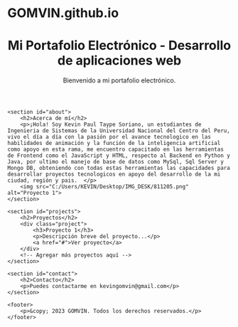 # GOMVIN.github.io


<html lang="en">
<head>
    <meta charset="UTF-8">
    <meta name="viewport" content="width=device-width, initial-scale=1.0">
    <link rel="stylesheet" href="styles.css">
    <title>Mi Portafolio Electrónico - Desarrollo de aplicaciones web</title>
</head>
<body>
    <header>
        <h1>Mi Portafolio Electrónico - Desarrollo de aplicaciones web</h1>
        <p>Bienvenido a mi portafolio electrónico.</p>
    </header>


    
    <section id="about">
        <h2>Acerca de mí</h2>
        <p>¡Hola! Soy Kevin Paul Taype Soriano, un estudiantes de Ingenieria de Sistemas de la Universidad Nacional del Centro del Peru, vivo el día a día con la pasión por el avance tecnologico en las habilidades de animación y la función de la inteligencia artificial como apoyo en esta rama, me encuentro capacitado en las herramientas de Frontend como el JavaScript y HTML, respecto al Backend en Python y Java, por ultimo el manejo de base de datos como MySql, Sql Server y Mongo DB, obteniendo con todas estas herramientas las capacidades para desarrollar proyectos tecnologicos en apoyo del desarrollo de la mi ciudad, región y pais.  </p>
        <img src="C:/Users/KEVIN/Desktop/IMG_DESK/811205.png" alt="Proyecto 1">
    </section>

    <section id="projects">
        <h2>Proyectos</h2>
        <div class="project">
            <h3>Proyecto 1</h3>
            <p>Descripción breve del proyecto...</p>
            <a href="#">Ver proyecto</a>
        </div>
        <!-- Agregar más proyectos aquí -->
    </section>

    <section id="contact">
        <h2>Contacto</h2>
        <p>Puedes contactarme en kevingomvin@gmail.com</p>
    </section>

    <footer>
        <p>&copy; 2023 GOMVIN. Todos los derechos reservados.</p>
    </footer>
</body>
</html>
